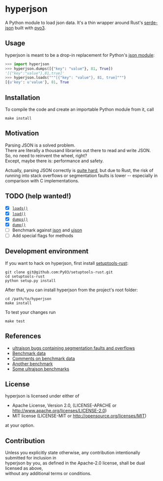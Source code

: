 # hyperjson

A Python module to load json data.
It's a thin wrapper around Rust's [serde-json](https://github.com/serde-rs/json) built with [pyo3](https://github.com/PyO3/pyo3).

## Usage

hyperjson is meant to be a drop-in replacement for Python's [json module](https://docs.python.org/3/library/json.html):  

```python
>>> import hyperjson 
>>> hyperjson.dumps([{"key": "value"}, 81, True])
'[{"key":"value"},81,true]'
>>> hyperjson.loads("""[{"key": "value"}, 81, true]""")
[{u'key': u'value'}, 81, True
```

## Installation

To compile the code and create an importable Python module from it, call  

```
make install
```

## Motivation

Parsing JSON is a solved problem.  
There are literally a thousand libraries out there to read and write JSON.  
So, no need to reinvent the wheel, right?  
Except, maybe there is: performance and safety.

Actually, parsing JSON correctly is [quite hard](http://seriot.ch/parsing_json.php),
but due to Rust, the risk of running into stack overflows or segmentation faults is lower --
especially in comparison with C implementations.


## TODO (help wanted!)

- [X] [`loads()`](https://docs.python.org/3/library/json.html#json.loads)
- [X] [`load()`](https://docs.python.org/3/library/json.html#json.load)
- [X] [`dumps()`](https://docs.python.org/3/library/json.html#json.dumps)
- [X] [`dump()`](https://docs.python.org/3/library/json.html#json.dump)
- [ ] Benchmark against [json](https://docs.python.org/3/library/json.html) and [ujson](https://github.com/esnme/ultrajson/)
- [ ] Add special flags for methods

## Development environment

If you want to hack on hyperjson, first install [setuptools-rust](https://github.com/PyO3/setuptools-rust):

```
git clone git@github.com:PyO3/setuptools-rust.git
cd setuptools-rust
python setup.py install
```

After that, you can install hyperjson from the project's root folder:

```
cd /path/to/hyperjson
make install
```

To test your changes run

```
make test
```

## References

* [ultrajson bugs containing segmentation faults and overflows](https://github.com/esnme/ultrajson/issues)
* [Benchmark data](https://users.rust-lang.org/t/serde-and-serde-json-1-0-0-released/10466/3)
* [Comments on benchmark data](https://www.reddit.com/r/rust/comments/6albr0/serde_compared_to_the_fastest_c_json_library/)
* [Another benchmark](https://github.com/serde-rs/json-benchmark)
* [Some ultrajson benchmarks](https://pypi.python.org/pypi/ujson)

## License

hyperjson is licensed under either of

* Apache License, Version 2.0, (LICENSE-APACHE or http://www.apache.org/licenses/LICENSE-2.0)
* MIT license (LICENSE-MIT or http://opensource.org/licenses/MIT)

at your option.

## Contribution

Unless you explicitly state otherwise, any contribution intentionally submitted for inclusion in  
hyperjson by you, as defined in the Apache-2.0 license, shall be dual licensed as above,  
without any additional terms or conditions.